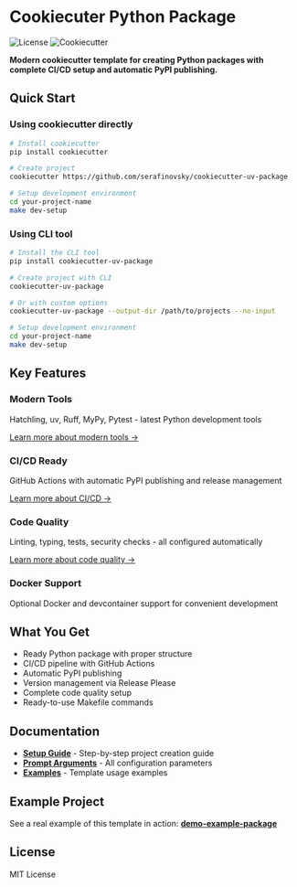 # Cookiecuter Python Package

![License](https://img.shields.io/badge/license-MIT-green)
![Cookiecutter](https://img.shields.io/badge/cookiecutter-template-red)

**Modern cookiecutter template for creating Python packages with complete CI/CD setup and automatic PyPI publishing.**

## Quick Start

### Using cookiecutter directly

```bash
# Install cookiecutter
pip install cookiecutter

# Create project
cookiecutter https://github.com/serafinovsky/cookiecutter-uv-package

# Setup development environment
cd your-project-name
make dev-setup
```

### Using CLI tool

```bash
# Install the CLI tool
pip install cookiecutter-uv-package

# Create project with CLI
cookiecutter-uv-package

# Or with custom options
cookiecutter-uv-package --output-dir /path/to/projects --no-input

# Setup development environment
cd your-project-name
make dev-setup
```

## Key Features

### Modern Tools

Hatchling, uv, Ruff, MyPy, Pytest - latest Python development tools

[Learn more about modern tools →](features/index.md)

### CI/CD Ready

GitHub Actions with automatic PyPI publishing and release management

[Learn more about CI/CD →](features/ci-cd.md)

### Code Quality

Linting, typing, tests, security checks - all configured automatically

[Learn more about code quality →](features/code-quality.md)

### Docker Support

Optional Docker and devcontainer support for convenient development

## What You Get

- Ready Python package with proper structure
- CI/CD pipeline with GitHub Actions
- Automatic PyPI publishing
- Version management via Release Please
- Complete code quality setup
- Ready-to-use Makefile commands

## Documentation

- **[Setup Guide](tutorial.md)** - Step-by-step project creation guide
- **[Prompt Arguments](prompt-arguments.md)** - All configuration parameters
- **[Examples](examples.md)** - Template usage examples

## Example Project

See a real example of this template in action:
**[demo-example-package](https://github.com/serafinovsky/demo-example-package)**

## License

MIT License
